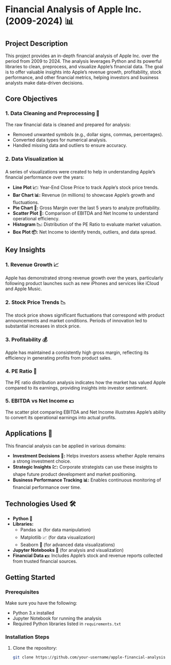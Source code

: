 # Financial Analysis of Apple Inc. (2009-2024) 📊

## Project Description
This project provides an in-depth financial analysis of Apple Inc. over the period from 2009 to 2024. The analysis leverages Python and its powerful libraries to clean, preprocess, and visualize Apple’s financial data. The goal is to offer valuable insights into Apple’s revenue growth, profitability, stock performance, and other financial metrics, helping investors and business analysts make data-driven decisions.

## Core Objectives

### 1. **Data Cleaning and Preprocessing 🧹**
The raw financial data is cleaned and prepared for analysis:
- Removed unwanted symbols (e.g., dollar signs, commas, percentages).
- Converted data types for numerical analysis.
- Handled missing data and outliers to ensure accuracy.

### 2. **Data Visualization 📊**
A series of visualizations were created to help in understanding Apple’s financial performance over the years:
- **Line Plot 📈:** Year-End Close Price to track Apple’s stock price trends.
- **Bar Chart 📊:** Revenue (in millions) to showcase Apple’s growth and fluctuations.
- **Pie Chart 🍰:** Gross Margin over the last 5 years to analyze profitability.
- **Scatter Plot 🔵:** Comparison of EBITDA and Net Income to understand operational efficiency.
- **Histogram 📉:** Distribution of the PE Ratio to evaluate market valuation.
- **Box Plot 📦:** Net Income to identify trends, outliers, and data spread.

## Key Insights

### 1. **Revenue Growth 📈**
Apple has demonstrated strong revenue growth over the years, particularly following product launches such as new iPhones and services like iCloud and Apple Music.

### 2. **Stock Price Trends 📉**
The stock price shows significant fluctuations that correspond with product announcements and market conditions. Periods of innovation led to substantial increases in stock price.

### 3. **Profitability 💰**
Apple has maintained a consistently high gross margin, reflecting its efficiency in generating profits from product sales.

### 4. **PE Ratio 🔢**
The PE ratio distribution analysis indicates how the market has valued Apple compared to its earnings, providing insights into investor sentiment.

### 5. **EBITDA vs Net Income 💵**
The scatter plot comparing EBITDA and Net Income illustrates Apple’s ability to convert its operational earnings into actual profits.

## Applications 🚀
This financial analysis can be applied in various domains:
- **Investment Decisions 🧾:** Helps investors assess whether Apple remains a strong investment choice.
- **Strategic Insights 💹:** Corporate strategists can use these insights to shape future product development and market positioning.
- **Business Performance Tracking 📊:** Enables continuous monitoring of financial performance over time.

## Technologies Used 🛠

- **Python 🐍**
- **Libraries:**
  - Pandas 📊 (for data manipulation)
  - Matplotlib 📈 (for data visualization)
  - Seaborn 🎨 (for advanced data visualizations)
- **Jupyter Notebooks 📓** (for analysis and visualization)
- **Financial Data 💵:** Includes Apple’s stock and revenue reports collected from trusted financial sources.

## Getting Started

### Prerequisites
Make sure you have the following:
- Python 3.x installed
- Jupyter Notebook for running the analysis
- Required Python libraries listed in `requirements.txt`

### Installation Steps

1. Clone the repository:
   ```bash
   git clone https://github.com/your-username/apple-financial-analysis.git
